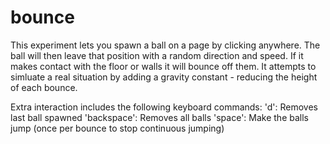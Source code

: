 # bounce

This experiment lets you spawn a ball on a page by clicking anywhere.
The ball will then leave that position with a random direction and speed.
If it makes contact with the floor or walls it will bounce off them.
It attempts to simluate a real situation by adding a gravity constant - reducing the height of each bounce.

Extra interaction includes the following keyboard commands:
'd':          Removes last ball spawned
'backspace':  Removes all balls
'space':      Make the balls jump (once per bounce to stop continuous jumping)
